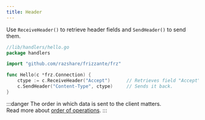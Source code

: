 ```yaml
---
title: Header
---
```


Use `ReceiveHeader()` to retrieve header fields and `SendHeader()` to send them.

```go
//lib/handlers/hello.go
package handlers

import "github.com/razshare/frizzante/frz"

func Hello(c *frz.Connection) {
    ctype := c.ReceiveHeader("Accept")      // Retrieves field "Accept".
    c.SendHeader("Content-Type", ctype)     // Sends it back.
}
```

:::danger
The order in which data is sent to the client matters. <br/>
Read more about [order of operations](../order-of-operations).
:::
